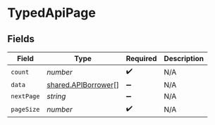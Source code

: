 # TypedApiPage


## Fields

| Field                                                      | Type                                                       | Required                                                   | Description                                                |
| ---------------------------------------------------------- | ---------------------------------------------------------- | ---------------------------------------------------------- | ---------------------------------------------------------- |
| `count`                                                    | *number*                                                   | :heavy_check_mark:                                         | N/A                                                        |
| `data`                                                     | [shared.APIBorrower](../../models/shared/apiborrower.md)[] | :heavy_minus_sign:                                         | N/A                                                        |
| `nextPage`                                                 | *string*                                                   | :heavy_minus_sign:                                         | N/A                                                        |
| `pageSize`                                                 | *number*                                                   | :heavy_check_mark:                                         | N/A                                                        |